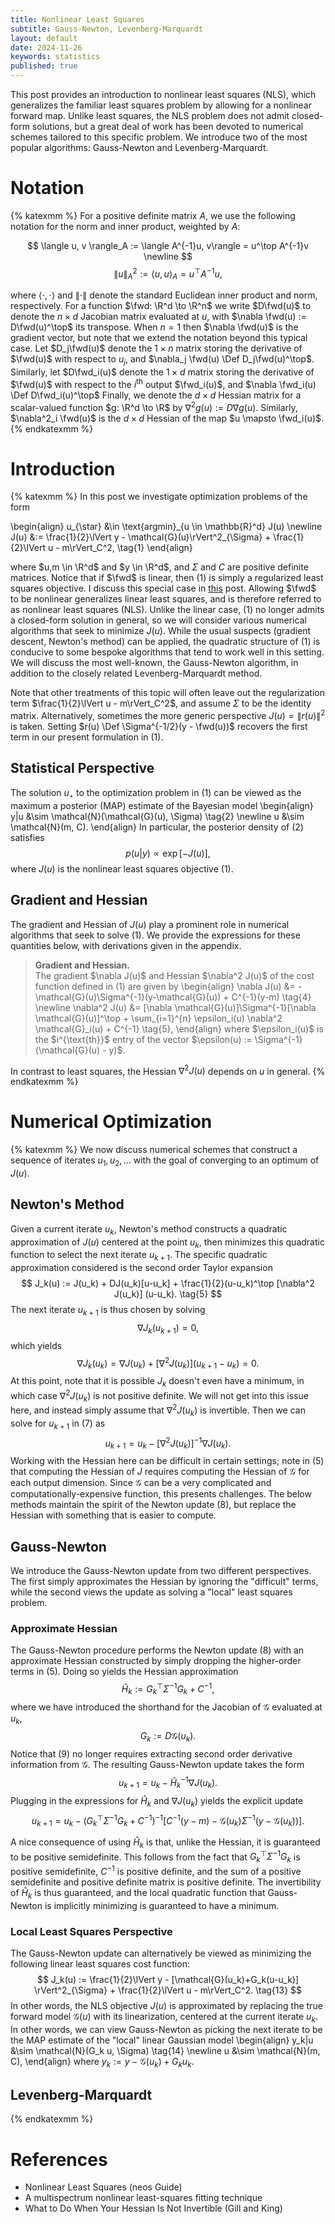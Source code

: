 ```yaml
---
title: Nonlinear Least Squares
subtitle: Gauss-Newton, Levenberg-Marquardt
layout: default
date: 2024-11-26
keywords: statistics
published: true
---
```


This post provides an introduction to nonlinear least squares (NLS), which
generalizes the familiar least squares problem by allowing for a nonlinear
forward map. Unlike least squares, the NLS problem does not admit closed-form
solutions, but a great deal of work has been devoted to numerical schemes
tailored to this specific problem. We introduce two of the most popular
algorithms: Gauss-Newton and Levenberg-Marquardt.

# Notation
{% katexmm %}
For a positive definite matrix $A$, we use the following notation for
the norm and inner product, weighted by $A$:

$$
\langle u, v \rangle_A := \langle A^{-1}u, v\rangle = u^\top A^{-1}v \newline
$$
$$
\lVert u \rVert^2_{A} := \langle u, u\rangle_{A} = u^\top A^{-1}u,
$$

where $\langle \cdot, \cdot \rangle$ and $\lVert \cdot \rVert$ denote the standard
Euclidean inner product and norm, respectively. For a function
$\fwd: \R^d \to \R^n$ we write $D\fwd(u)$ to denote
the $n \times d$ Jacobian matrix evaluated at $u$, with
$\nabla \fwd(u) := D\fwd(u)^\top$ its transpose. When $n=1$ then
$\nabla \fwd(u)$ is the gradient vector, but note that we extend the
notation beyond this typical case. Let $D_j\fwd(u)$ denote the $1 \times n$
matrix storing the derivative of $\fwd(u)$ with respect to $u_j$, and
$\nabla_j \fwd(u) \Def D_j\fwd(u)^\top$. Similarly, let $D\fwd_i(u)$ denote
the $1 \times d$ matrix storing the derivative of $\fwd(u)$ with respect to
the $i^{\text{th}}$ output $\fwd_i(u)$, and $\nabla \fwd_i(u) \Def D\fwd_i(u)^\top$
Finally, we denote the $d \times d$ Hessian matrix for a scalar-valued
function $g: \R^d \to \R$ by $\nabla^2 g(u) := D\nabla g(u)$.
Similarly, $\nabla^2_i \fwd(u)$ is the $d \times d$ Hessian of the map
$u \mapsto \fwd_i(u)$.
{% endkatexmm %}

# Introduction
{% katexmm %}
In this post we investigate optimization problems of the form

\begin{align}
u_{\star} &\in \text{argmin}\_{u \in \mathbb{R}^d} J(u) \newline
J(u) &:= \frac{1}{2}\lVert y - \mathcal{G}(u)\rVert^2_{\Sigma} + \frac{1}{2}\lVert u - m\rVert_C^2, \tag{1}
\end{align}

where $u,m \in \R^d$ and $y \in \R^d$, and $\Sigma$ and $C$ are positive
definite matrices. Notice that if $\fwd$ is linear, then (1) is simply
a regularized least squares objective. I discuss this special case in
[this](https://arob5.github.io/blog/2024/07/03/lin-Gauss/) post.
Allowing $\fwd$ to be nonlinear
generalizes linear least squares, and is therefore referred to as nonlinear
least squares (NLS). Unlike the linear case, (1) no longer admits a closed-form
solution in general, so we will consider various numerical algorithms that
seek to minimize $J(u)$. While the usual suspects (gradient descent, Newton's
method) can be applied, the quadratic structure of (1) is conducive to some
bespoke algorithms that tend to work well in this setting. We will discuss the
most well-known, the Gauss-Newton algorithm, in addition to the closely related
Levenberg-Marquardt method.

Note that other treatments of this topic will often leave out the regularization
term $\frac{1}{2}\lVert u - m\rVert_C^2$, and assume $\Sigma$ to be the identity
matrix. Alternatively, sometimes the more generic perspective
$J(u) = \lVert r(u) \rVert^2$ is taken. Setting
$r(u) \Def \Sigma^{-1/2}(y - \fwd(u))$ recovers the first term in our
present formulation in (1).

## Statistical Perspective
The solution $u_{\star}$ to the optimization problem in (1) can be viewed
as the maximum a posterior (MAP) estimate of the Bayesian model
\begin{align}
y|u &\sim \mathcal{N}(\mathcal{G}(u), \Sigma) \tag{2} \newline
u &\sim \mathcal{N}(m, C).
\end{align}
In particular, the posterior density of (2) satisfies
$$
p(u|y) \propto \exp\left[-J(u)\right], \tag{3}
$$
where $J(u)$ is the nonlinear least squares objective (1).

## Gradient and Hessian
The gradient and Hessian of $J(u)$ play a prominent role in numerical
algorithms that seek to solve (1). We provide the expressions for these
quantities below, with derivations given in the appendix.
<blockquote>
  <p><strong>Gradient and Hessian.</strong> <br>
  The gradient $\nabla J(u)$ and Hessian $\nabla^2 J(u)$ of the cost function
  defined in (1) are given by
  \begin{align}
  \nabla J(u) &= -\mathcal{G}(u)\Sigma^{-1}(y-\mathcal{G}(u)) + C^{-1}(y-m) \tag{4} \newline
  \nabla^2 J(u) &= [\nabla \mathcal{G}(u)]\Sigma^{-1}[\nabla \mathcal{G}(u)]^\top  +
  \sum_{i=1}^{n} \epsilon_i(u) \nabla^2 \mathcal{G}_i(u) + C^{-1} \tag{5},
  \end{align}
  where $\epsilon_i(u)$ is the $i^{\text{th}}$ entry of the vector
  $\epsilon(u) := \Sigma^{-1}(\mathcal{G}(u) - y)$.
  </p>
</blockquote>

In contrast to least squares, the Hessian $\nabla^2 J(u)$ depends on $u$ in
general.
{% endkatexmm %}

# Numerical Optimization
{% katexmm %}
We now discuss numerical schemes that construct a sequence of iterates
$u_1, u_2, \dots$ with the goal of converging to an optimum of $J(u)$.

## Newton's Method
Given a current iterate $u_k$, Newton's method constructs a quadratic
approximation of $J(u)$ centered at the point $u_k$, then minimizes this
quadratic function to select the next iterate $u_{k+1}$. The specific
quadratic approximation considered is the second order Taylor expansion
$$
J_k(u) := J(u_k) + DJ(u_k)[u-u_k] + \frac{1}{2}(u-u_k)^\top [\nabla^2 J(u_k)] (u-u_k). \tag{5}
$$
The next iterate $u_{k+1}$ is thus chosen by solving
$$
\nabla J_k(u_{k+1}) = 0, \tag{6}
$$
which yields
$$
\nabla J_k(u_k) = \nabla J(u_k) + [\nabla^2 J(u_k)] (u_{k+1}-u_k) = 0. \tag{7}
$$
At this point, note that it is possible $J_k$ doesn't even have a minimum,
in which case $\nabla^2 J(u_k)$ is not positive definite. We will not get into this
issue here, and instead simply assume that $\nabla^2 J(u_k)$ is invertible. Then
we can solve for $u_{k+1}$ in (7) as
$$
u_{k+1} = u_k - [\nabla^2 J(u_k)]^{-1} \nabla J(u_k). \tag{8}
$$
Working with the Hessian here can be difficult in certain settings; note in
(5) that computing the Hessian of $J$ requires computing the Hessian of
$\mathcal{G}$ for each output dimension. Since $\mathcal{G}$ can be a very
complicated and computationally-expensive function, this presents challenges.
The below methods maintain the spirit of the Newton update (8), but replace
the Hessian with something that is easier to compute.

## Gauss-Newton
We introduce the Gauss-Newton update from two different perspectives. The
first simply approximates the Hessian by ignoring the "difficult" terms, while
the second views the update as solving a "local" least squares problem.

### Approximate Hessian
The Gauss-Newton procedure performs the Newton update (8) with an approximate
Hessian constructed by simply dropping the higher-order terms in (5).
Doing so yields the Hessian approximation
$$
\hat{H}_k := G_k^\top \Sigma^{-1}G_k + C^{-1}, \tag{9}
$$
where we have introduced the shorthand for the Jacobian of $\mathcal{G}$
evaluated at $u_k$,
$$
G_k := D\mathcal{G}(u_k). \tag{10}
$$
Notice that (9) no longer requires extracting second order derivative
information from $\mathcal{G}$. The resulting Gauss-Newton update takes the form
$$
u_{k+1} = u_k - \hat{H}_k^{-1} \nabla J(u_k). \tag{11}
$$
Plugging in the expressions for $\hat{H}_k$ and $\nabla J(u_k)$ yields the
explicit update
$$
u_{k+1}
= u_k - \left(G_k^\top \Sigma^{-1}G_k + C^{-1} \right)^{-1} \left[C^{-1}(y-m) - \mathcal{G}(u_k)\Sigma^{-1}(y-\mathcal{G}(u_k)) \right]. \tag{12}
$$

A nice consequence of using $\hat{H}_k$ is that, unlike the Hessian, it is
guaranteed to be positive semidefinite. This follows from the fact that
$G^\top_k \Sigma^{-1}G_k$ is positive semidefinite, $C^{-1}$ is positive definite,
and the sum of a positive semidefinite and positive definite matrix is positive
definite. The invertibility of $\hat{H}_k$ is thus guaranteed, and the local quadratic
function that Gauss-Newton is implicitly minimizing is guaranteed to have a minimum.  

### Local Least Squares Perspective
The Gauss-Newton update can alternatively be viewed as minimizing the following
linear least squares cost function:
$$
J_k(u) := \frac{1}{2}\lVert y - [\mathcal{G}(u_k)+G_k(u-u_k)] \rVert^2_{\Sigma} + \frac{1}{2}\lVert u - m\rVert_C^2. \tag{13}
$$
In other words, the NLS objective $J(u)$ is approximated by replacing the
true forward model $\mathcal{G}(u)$ with its linearization, centered at
the current iterate $u_k$. In other words, we can view Gauss-Newton as picking
the next iterate to be the MAP estimate of the "local" linear Gaussian model
\begin{align}
y_k|u &\sim \mathcal{N}(G_k u, \Sigma) \tag{14} \newline
u &\sim \mathcal{N}(m, C),
\end{align}
where $y_k := y - \mathcal{G}(u_k) + G_k u_k$.

## Levenberg-Marquardt

{% endkatexmm %}

# References
- Nonlinear Least Squares (neos Guide)
- A multispectrum nonlinear least-squares fitting technique
- What to Do When Your Hessian Is Not Invertible (Gill and King)

